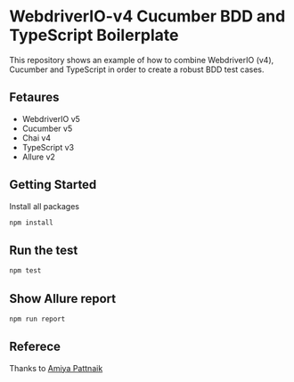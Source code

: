 # WebdriverIO-v4 Cucumber BDD and TypeScript Boilerplate

This repository shows an example of how to combine WebdriverIO (v4), Cucumber and TypeScript in order to create a robust BDD test cases.

## Fetaures

+ WebdriverIO v5
+ Cucumber v5
+ Chai v4
+ TypeScript v3
+ Allure v2

## Getting Started

Install all packages

```sh
npm install
```

## Run the test

```sh
npm test
```

## Show Allure report

```sh
npm run report
```

## Referece

Thanks to [Amiya Pattnaik](https://github.com/amiya-pattnaik/webdriverIO-with-cucumberBDD)